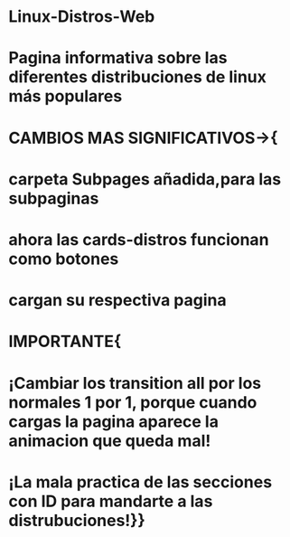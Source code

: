 # Linux-Distros-Web
# Pagina informativa sobre las diferentes distribuciones de linux más populares
# CAMBIOS MAS SIGNIFICATIVOS->{
# carpeta Subpages añadida,para las subpaginas
# ahora las cards-distros funcionan como botones
# cargan su respectiva pagina
# IMPORTANTE{
#    ¡Cambiar los transition all por los normales 1 por 1, porque cuando cargas la pagina aparece la animacion que   queda mal!
#    ¡La mala practica de las secciones con ID para mandarte a las distrubuciones!}} 
